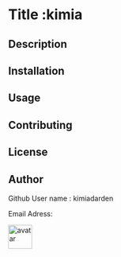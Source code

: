 

  #   Title :kimia


   ## Description

   


  ## Installation

  


   ## Usage

   


  ## Contributing

  ## License
  
  
  
  ## Author 
  
  Github User name :  kimiadarden

  Email  Adress:   

  <!DOCTYPE html>
  <html lang="en">
  <head>
      <meta charset="UTF-8">
      <meta name="viewport" content="width=device-width, initial-scale=1.0">
      <title>Document</title>
  </head>
  <body>


  <a href=" https://github.com/kimiadarden.png?size=200">
  <img src=" https://github.com/kimiadarden.png?size=200" alt="avatar" height="48" width="48">
   </a>
         

  
  </body>
  </html>

  
  
  